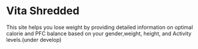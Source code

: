 # Vita Shredded
This site helps you lose weight by providing detailed information on optimal calorie and PFC balance based on your gender,weight, height, and Activity levels.(under develop)

